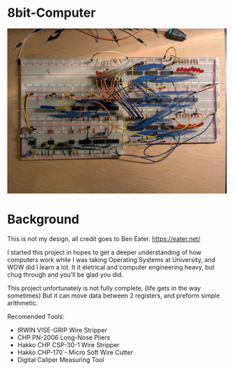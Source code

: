 # 8bit-Computer
![alt text](assets/1000002680.jpg)

# Background

This is not my design, all credit goes to Ben Eater. https://eater.net/

I started this project in hopes to get a deeper understanding of how computers work while I was taking Operating Systems at University, and WOW did I learn a lot.
It it eletrical and computer engineering heavy, but chug through and you'll be glad you did. 

This project unfortunately is not fully complete, (life gets in the way sometimes) But it can move data between 2 registers, and preform simple arithmetic.


Recomended Tools:
- IRWIN VISE-GRIP Wire Stripper
- CHP PN-2006 Long-Nose Pliers
- Hakko CHP CSP-30-1 Wire Stripper
- Hakko CHP-170 - Micro Soft Wire Cutter
- Digital Caliper Measuring Tool
